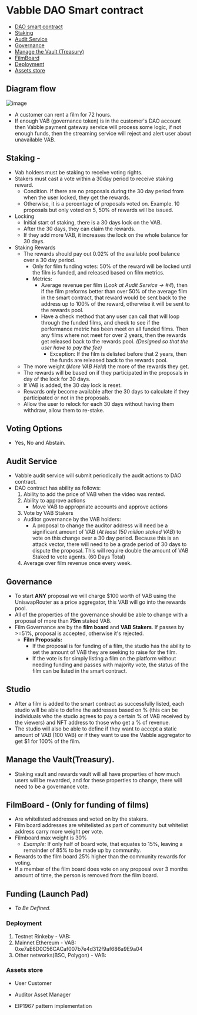 # Vabble DAO Smart contract

- [DAO smart contract](https://github.com/Vabble/dao-sc#diagram-flow)
- [Staking](https://github.com/Vabble/dao-sc#staking--)
- [Audit Service](https://github.com/Vabble/dao-sc#audit-service)
- [Governance](https://github.com/Vabble/dao-sc#governance)
- [Manage the Vault (Treasury)](https://github.com/Vabble/dao-sc#manage-the-vaulttreasury)
- [FilmBoard](https://github.com/Vabble/dao-sc#filmboard)
- [Deployment](https://github.com/Vabble/dao-sc#deployment)
- [Assets store](https://github.com/Vabble/dao-sc#assets-store)

## Diagram flow
![image](https://user-images.githubusercontent.com/44410798/172245583-e01f3d29-46f1-4fda-864c-4a52d4e190bc.png)

- A customer can rent a film for 72 hours.
- If enough VAB (governance token) is in the customer's DAO account then Vabble payment gateway service will process some logic, if not enough funds, then the streaming service will reject and alert user about unavailable VAB.

## Staking -
- Vab holders must be staking to receive voting rights.
- Stakers must cast a vote within a 30day period to receive staking reward.
  - Condition. If there are no proposals during the 30 day period from when the user locked, they get the rewards.
  - Otherwise, it is a percentage of proposals voted on. Example. 10 proposals but only voted on 5, 50% of rewards will be issued.
- Locking
  - Initial start of staking, there is a 30 days lock on the VAB.
  - After the 30 days, they can claim the rewards.
  - If they add more VAB, it increases the lock on the whole balance for 30 days.
- Staking Rewards
  - The rewards should pay out 0.02% of the available pool balance over a 30 day period.
    - Only for film funding votes: 50% of the reward will be locked until the film is funded, and released based on film metrics.
    - Metrics:
      - Average revenue per film (_Look at Audit Service -> #4_), then if the film preforms better than over 50% of the average film in the smart contract, that reward would be sent back to the address up to 100% of the reward, otherwise it will be sent to the rewards pool.
      - Have a check method that any user can call that will loop through the funded films, and check to see if the performance metric has been meet on all funded films. Then any films where not meet for over 2 years, then the rewards get released back to the rewards pool. _(Designed so that the user have to pay the fee)_
        - Exception: If the film is delisted before that 2 years, then the funds are released back to the rewards pool. 
  - The more weight (_More VAB Held_) the more of the rewards they get.
  - The rewards will be based on if they participated in the proposals in day of the lock for 30 days.
  - If VAB is added, the 30 day lock is reset.
  - Rewards only become available after the 30 days to calculate if they participated or not in the proposals.
  - Allow the user to relock for each 30 days without having them withdraw, allow them to re-stake.

## Voting Options
- Yes, No and Abstain.

## Audit Service
- Vabble audit service will submit periodically the audit actions to DAO contract.
- DAO contract has ability as follows:
  1) Ability to add the price of VAB when the video was rented.
  2) Ability to approve actions
      - Move VAB to appropriate accounts and approve actions
  3) Vote by VAB Stakers
    - Auditor governance by the VAB holders:
      - A proposal to change the auditor address will need be a significant amount of VAB (_At least 150 million staked VAB_) to vote on this change over a 30 day period. Because this is an attack vector, there will need to be a grade period of 30 days to dispute the proposal. This will require double the amount of VAB Staked to vote agents. (60 Days Total)
  4) Average over film revenue once every week.
 
 ## Governance
 - To start **ANY** proposal we will charge $100 worth of VAB using the UniswapRouter as a price aggregator, this VAB will go into the rewards pool.
 - All of the properties of the governance should be able to change with a proposal of more than **75m** staked VAB.
 - Film Governance are by the **film board** and **VAB Stakers**. If passes by >=51%, proposal is accepted, otherwise it's rejected.
      - **Film Proposals:**
        - If the proposal is for funding of a film, the studio has the ability to set the amount of VAB they are seeking to raise for the film.
        - If the vote is for simply listing a film on the platform without needing funding and passes with majority vote, the status of the film can be listed in the smart contract.

## Studio 
- After a film is added to the smart contract as successfully listed, each studio will be able to define the addresses based on % (this can be individuals who the studio agrees to pay a certain % of VAB received by the viewers) and NFT address to those who get a % of revenue.
- The studio will also be able to define if they want to accept a static amount of VAB (100 VAB) or if they want to use the Vabble aggregator to get $1 for 100% of the film.

## Manage the Vault(Treasury).
- Staking vault and rewards vault will all have properties of how much users will be rewarded, and for these properties to change, there will need to be a governance vote.

## FilmBoard - (Only for funding of films)
 - Are whitelisted addresses and voted on by the stakers.
 - Film board addresses are whitelisted as part of community but whitelist address carry more weight per vote.
  - Filmboard max weight is 30%
    - _Example:_ If only half of board vote, that equates to 15%, leaving a remainder of 85% to be made up by community.
 - Rewards to the film board 25% higher than the community rewards for voting.
 - If a member of the film board does vote on any proposal over 3 months amount of time, the person is removed from the film board.

## Funding (Launch Pad)
 - _To Be Defined._

### Deployment
  1) Testnet Rinkeby
    - VAB:   
  2) Mainnet Ethereum
    - VAB: 0xe7aE6D0C56CACaf007b7e4d312f9af686a9E9a04
  3) Other networks(BSC, Polygon)
    - VAB: 

### Assets store
  - User
    Customer
  - Auditor
    Asset Manager


- EIP1967 pattern implementation
